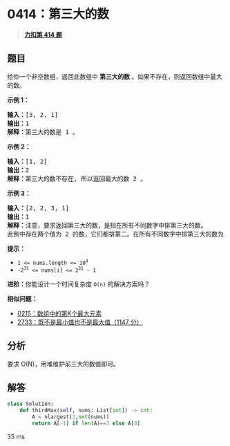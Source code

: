 # 0414：第三大的数


> <u>**[力扣第 414 题](https://leetcode.cn/problems/third-maximum-number/)**</u>

## 题目

<p>给你一个非空数组，返回此数组中 <strong>第三大的数</strong> 。如果不存在，则返回数组中最大的数。</p>



<p><strong>示例 1：</strong></p>

<pre>
<strong>输入：</strong>[3, 2, 1]
<strong>输出：</strong>1
<strong>解释：</strong>第三大的数是 1 。</pre>

<p><strong>示例 2：</strong></p>

<pre>
<strong>输入：</strong>[1, 2]
<strong>输出：</strong>2
<strong>解释：</strong>第三大的数不存在, 所以返回最大的数 2 。
</pre>

<p><strong>示例 3：</strong></p>

<pre>
<strong>输入：</strong>[2, 2, 3, 1]
<strong>输出：</strong>1
<strong>解释：</strong>注意，要求返回第三大的数，是指在所有不同数字中排第三大的数。
此例中存在两个值为 2 的数，它们都排第二。在所有不同数字中排第三大的数为 1 。</pre>



<p><strong>提示：</strong></p>

<ul>
<li><code>1 <= nums.length <= 10<sup>4</sup></code></li>
<li><code>-2<sup>31</sup> <= nums[i] <= 2<sup>31</sup> - 1</code></li>
</ul>



<p><strong>进阶：</strong>你能设计一个时间复杂度 <code>O(n)</code> 的解决方案吗？</p>


**相似问题：**
- [0215：数组中的第K个最大元素](/leetcode/0215)
- [2733：既不是最小值也不是最大值（1147 分）](/leetcode/2733)


## 分析

要求 O(N)，用堆维护前三大的数值即可。

## 解答


```python
class Solution:
    def thirdMax(self, nums: List[int]) -> int:
        A = nlargest(3,set(nums))
        return A[-1] if len(A)==3 else A[0]
```
35 ms
